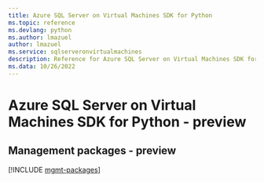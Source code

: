 ```yaml
---
title: Azure SQL Server on Virtual Machines SDK for Python
ms.topic: reference
ms.devlang: python
ms.author: lmazuel
author: lmazuel
ms.service: sqlserveronvirtualmachines
description: Reference for Azure SQL Server on Virtual Machines SDK for Python
ms.data: 10/26/2022
---
```

# Azure SQL Server on Virtual Machines SDK for Python - preview

## Management packages - preview
[!INCLUDE [mgmt-packages](sql-server-on-virtual-machines-mgmt-index.md)]